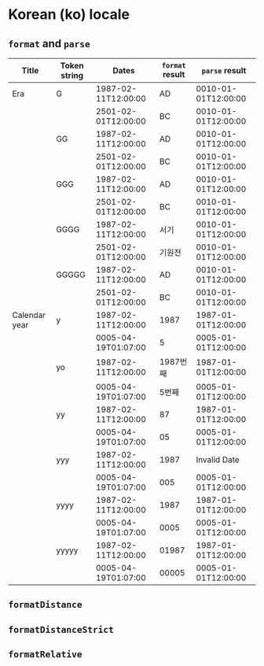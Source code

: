 # Korean (ko) locale

## `format` and `parse`

| Title | Token string | Dates | `format` result | `parse` result |
|-------|--------------|-------|-------------------|------------------|
| Era | G | 1987-02-11T12:00:00 | AD | 0010-01-01T12:00:00 |
| | | 2501-02-01T12:00:00 | BC | 0010-01-01T12:00:00 |
| | GG | 1987-02-11T12:00:00 | AD | 0010-01-01T12:00:00 |
| | | 2501-02-01T12:00:00 | BC | 0010-01-01T12:00:00 |
| | GGG | 1987-02-11T12:00:00 | AD | 0010-01-01T12:00:00 |
| | | 2501-02-01T12:00:00 | BC | 0010-01-01T12:00:00 |
| | GGGG | 1987-02-11T12:00:00 | 서기 | 0010-01-01T12:00:00 |
| | | 2501-02-01T12:00:00 | 기원전 | 0010-01-01T12:00:00 |
| | GGGGG | 1987-02-11T12:00:00 | AD | 0010-01-01T12:00:00 |
| | | 2501-02-01T12:00:00 | BC | 0010-01-01T12:00:00 |
| Calendar year | y | 1987-02-11T12:00:00 | 1987 | 1987-01-01T12:00:00 |
| | | 0005-04-19T01:07:00 | 5 | 0005-01-01T12:00:00 |
| | yo | 1987-02-11T12:00:00 | 1987번째 | 1987-01-01T12:00:00 |
| | | 0005-04-19T01:07:00 | 5번째 | 0005-01-01T12:00:00 |
| | yy | 1987-02-11T12:00:00 | 87 | 1987-01-01T12:00:00 |
| | | 0005-04-19T01:07:00 | 05 | 0005-01-01T12:00:00 |
| | yyy | 1987-02-11T12:00:00 | 1987 | Invalid Date |
| | | 0005-04-19T01:07:00 | 005 | 0005-01-01T12:00:00 |
| | yyyy | 1987-02-11T12:00:00 | 1987 | 1987-01-01T12:00:00 |
| | | 0005-04-19T01:07:00 | 0005 | 0005-01-01T12:00:00 |
| | yyyyy | 1987-02-11T12:00:00 | 01987 | 1987-01-01T12:00:00 |
| | | 0005-04-19T01:07:00 | 00005 | 0005-01-01T12:00:00 |

## `formatDistance`

## `formatDistanceStrict`

## `formatRelative`
